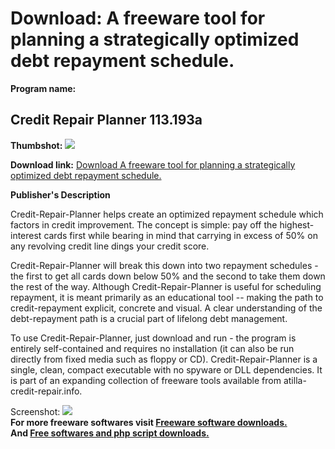 # Download: A freeware tool for planning a strategically optimized debt repayment schedule.

**Program name:**

## Credit Repair Planner 113.193a

  
**Thumbshot:** ![](http://www.freewarefiles.com/screenshot/credit-repair-planner_md.gif)   
  
**Download link:** [Download A freeware tool for planning a strategically optimized debt repayment schedule.](http://freesoftwares.boysofts.com/Credit-Repair-Planner_program_13047.html)  
  


**Publisher's Description**  
  


Credit-Repair-Planner helps create an optimized repayment schedule which factors in credit improvement. The concept is simple: pay off the highest-interest cards first while bearing in mind that carrying in excess of 50% on any revolving credit line dings your credit score. 

Credit-Repair-Planner will break this down into two repayment schedules - the first to get all cards down below 50% and the second to take them down the rest of the way. Although Credit-Repair-Planner is useful for scheduling repayment, it is meant primarily as an educational tool -- making the path to credit-repayment explicit, concrete and visual. A clear understanding of the debt-repayment path is a crucial part of lifelong debt management. 

To use Credit-Repair-Planner, just download and run - the program is entirely self-contained and requires no installation (it can also be run directly from fixed media such as floppy or CD). Credit-Repair-Planner is a single, clean, compact executable with no spyware or DLL dependencies. It is part of an expanding collection of freeware tools available from atilla-credit-repair.info.

  
  
Screenshot: ![](http://www.freewarefiles.com/screenshot/credit-repair-planner.gif)   
**For more freeware softwares visit [Freeware software downloads.](http://freesoftwares.boysofts.com/)**   
**And [Free softwares and php script downloads.](http://www.boysofts.com/)**
